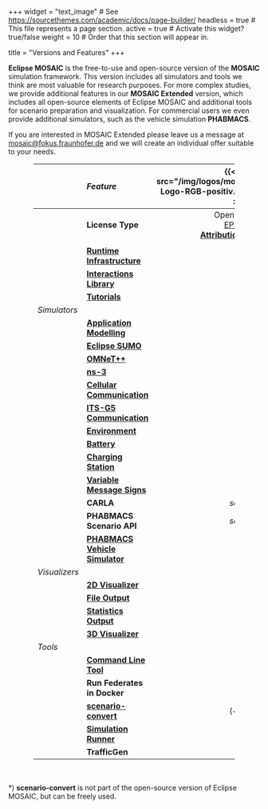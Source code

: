 +++
widget = "text_image"  # See https://sourcethemes.com/academic/docs/page-builder/
headless = true  # This file represents a page section.
active = true  # Activate this widget? true/false
weight = 10  # Order that this section will appear in.

title = "Versions and Features"
+++

<style>
table {
    width: 80%;
    margin: 1rem auto 3rem auto;
}
@media screen and (max-width: 576px) {
  table {
    width: 100%;
    margin: 0;
  }
}
table th:first-of-type {
    width: 10%;
}
table th:nth-of-type(2) {
    width: 33%;
}
table th:nth-of-type(3) {
    width: 30%;
    text-align: center;
}
table th:nth-of-type(4) {
    width: 30%;
    text-align: center;
}
</style>

**Eclipse MOSAIC** is the free-to-use and open-source version of the **MOSAIC** simulation framework. This version
includes all simulators and tools we think are most valuable for research purposes. For more complex studies, we provide additional
features in our **MOSAIC Extended** version, which includes all open-source elements of Eclipse MOSAIC and additional tools for scenario
preparation and visualization. For commercial users we even provide additional simulators, such as the vehicle simulation **PHABMACS**.

If you are interested in MOSAIC Extended please leave us a message at mosaic@fokus.fraunhofer.de and we will
create an individual offer suitable to your needs.


|               | *Feature*                                                                     |              {{< img src="/img/logos/mosaic/EclipseMOSAIC-Logo-RGB-positiv.svg" width="220px" >}}               | {{< img src="/img/logos/mosaic/MOSAICExtended-Logo-RGB-positiv.svg" width="220px" >}} |
|:--------------|:------------------------------------------------------------------------------|:---------------------------------------------------------------------------------------------------------------:|:-----------:|
|               | **License Type**                                                              | Open Source <br> [EPL 2.0](https://www.eclipse.org/legal/epl-2.0/)<br>[**Attribution required**](/publications) | Commercial |
|               |                                                                               |                                                                                                                 |             ||| 
|               | **[Runtime Infrastructure](/docs/extending_mosaic)**                          |                                                      **✓**                                                      |    **✓**    |
|               | **[Interactions Library](/docs/extending_mosaic/interactions)**               |                                                      **✓**                                                      |    **✓**    |
|               | **[Tutorials](/tutorials/)**                                                  |                                                      **✓**                                                      |    **✓**    |
| *Simulators*  |                                                                               |                                                                                                                 |             || 
|               | **[Application Modelling](/docs/simulators/application_simulator)**           |                                                      **✓**                                                      |    **✓**    |
|               | **[Eclipse SUMO](/docs/simulators/traffic_simulator_sumo)**                   |                                                      **✓**                                                      |    **✓**    |
|               | **[OMNeT++](/docs/simulators/network_simulator_omnetpp)**                     |                                                      **✓**                                                      |    **✓**    |
|               | **[ns-3](/docs/simulators/network_simulator_ns3)**                            |                                                      **✓**                                                      |    **✓**    |
|               | **[Cellular Communication](/docs/simulators/network_simulator_cell)**         |                                                      **✓**                                                      |    **✓**    | 
|               | **[ITS-G5 Communication](/docs/simulators/network_simulator_sns)**            |                                                      **✓**                                                      |    **✓**    |
|               | **[Environment](/docs/simulators/environment_simulator)**                     |                                                      **✓**                                                      |    **✓**    |
|               | **[Battery](/docs/simulators/emobility_simulator_battery)**                   |                                                        -                                                        |    **✓**    |
|               | **[Charging Station](/docs/simulators/emobility_simulator_charging)**         |                                                        -                                                        |    **✓**    |
|               | **[Variable Message Signs](/docs/simulators/vms_simulator)**                  |                                                        -                                                        |    **✓**    |
|               | **CARLA**                                                                     |                                                     _soon_                                                      |   _soon_    |
|               | **PHABMACS Scenario API**                                                     |                                                     _soon_                                                      |    **✓**    |
|               | **[PHABMACS Vehicle Simulator](/docs/simulators/vehicle_simulator_phabmacs)** |                                                        -                                                        |    **✓**    |
| *Visualizers* |                                                                               |                                                                                                                 |             || 
|               | **[2D Visualizer](/docs/visualization)**                                      |                                                      **✓**                                                      |    **✓**    |
|               | **[File Output](/docs/visualization/filevis)**                                |                                                      **✓**                                                      |    **✓**    |
|               | **[Statistics Output](/docs/visualization/statistics)**                       |                                                        -                                                        |    **✓**    |
|               | **[3D Visualizer](docs/visualization/3d-vis)**                                |                                                        -                                                        |    **✓**    |
| *Tools*       |                                                                               |                                                                                                                 |             ||| 
|               | **[Command Line Tool](/docs/getting_started/run_mosaic)**                     |                                                      **✓**                                                      |    **✓**    |
|               | **Run Federates in Docker**                                                   |                                                      **✓**                                                      |    **✓**    |
|               | **[scenario-convert](/docs/scenarios/scenario_convert)**                      |                                                      (✓)*                                                     |    **✓**    |
|               | **[Simulation Runner](docs/scenarios/run_simulation_series)**                 |                                                        -                                                        |    **✓**    |
|               | **TrafficGen**                                                                |                                                        -                                                        |    **✓**    |

*) **scenario-convert** is not part of the open-source version of Eclipse MOSAIC, but can be freely used.